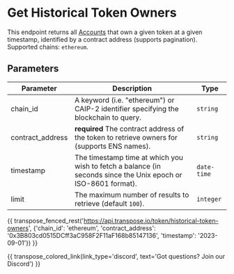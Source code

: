 # Get Historical Token Owners

This endpoint returns all [Accounts](../models/token_owner_model.md) that own a given token at a given timestamp, identified by a contract address (supports pagination). Supported chains: `ethereum`.

## Parameters
| Parameter     | Description                                                                          | Type     | 
|---------------|--------------------------------------------------------------------------------------|----------|
| chain_id      | A keyword (i.e. "ethereum") or CAIP-2 identifier specifying the blockchain to query. | `string` | 
| contract_address | **required** The contract address of the token to retrieve owners for (supports ENS names).  | `string` | 
| timestamp | The timestamp time at which you wish to fetch a balance (in seconds since the Unix epoch or ISO-8601 format).   | `date-time` | 
| limit | The maximum number of results to retrieve (default `100`). | `integer` |

{{ transpose_fenced_rest('https://api.transpose.io/token/historical-token-owners', {'chain_id': 'ethereum', 'contract_address': '0x3B803cd0515DCff3aC958F2F11aF168b85147136', 'timestamp': '2023-09-01'}) }}

{{ transpose_colored_link(link_type='discord', text='Got questions?  Join our Discord') }}
